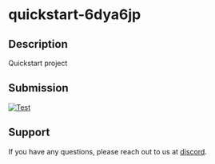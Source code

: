
# quickstart-6dya6jp

## Description
Quickstart project

## Submission
<a href="https://misionhiring.com/submission/project/01HY8F57VNQY53QFS3XBWGQ5KE/github/Derek-X-Wang" target="_blank"><img src="https://img.shields.io/badge/mision-submit_for_review-brightgreen?style=for-the-badge" alt="Test"></a>

## Support
If you have any questions, please reach out to us at [discord](https://discord.gg/y5cq5vY3qz).
